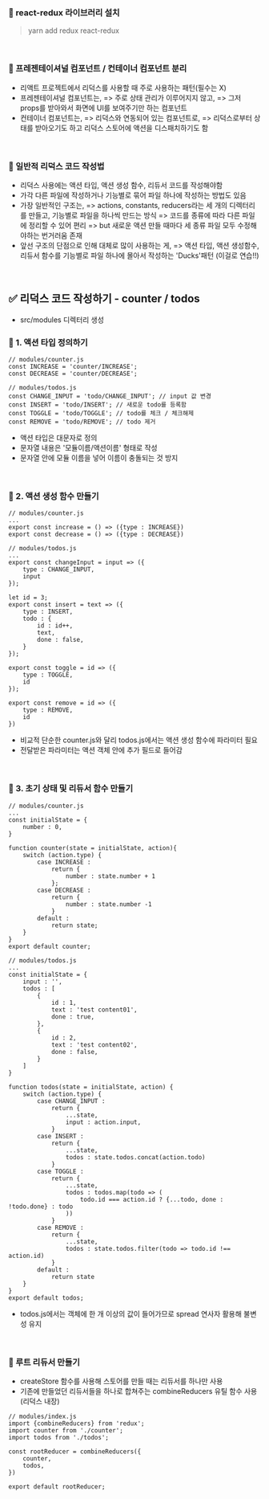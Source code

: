 ### 🔹 react-redux 라이브러리 설치
> yarn add redux react-redux

<br>

### 🔹 프레젠테이셔널 컴포넌트 / 컨테이너 컴포넌트 분리
- 리액트 프로젝트에서 리덕스를 사용할 때 주로 사용하는 패턴(필수는 X)
- 프레젠테이셔널 컴포넌트는,
    => 주로 상태 관리가 이루어지지 않고,
    => 그저 props를 받아와서 화면에 UI를 보여주기만 하는 컴포넌트
- 컨테이너 컴포넌트는,
    => 리덕스와 연동되어 있는 컴포넌트로,
    => 리덕스로부터 상태를 받아오기도 하고 리덕스 스토어에 액션을 디스패치하기도 함

<br>

### 🔹 일반적 리덕스 코드 작성법
- 리덕스 사용에는 액션 타입, 액션 생성 함수, 리듀서 코드를 작성해야함
- 가각 다른 파일에 작성하거나 기능별로 묶어 파일 하나에 작성하는 방법도 있음
- 가장 일반적인 구조는,
  => actions, constants, reducers라는 세 개의 디렉터리를 만들고, 기능별로 파일을 하나씩 만드는 방식
  => 코드를 종류에 따라 다른 파일에 정리할 수 있어 편리
  => but 새로운 액션 만들 때마다 세 종류 파일 모두 수정해야하는 번거러움 존재
- 앞선 구조의 단점으로 인해 대체로 많이 사용하는 게,
  => 액션 타입, 액션 생성함수, 리듀서 함수를 기능별로 파일 하나에 몰아서 작성하는 'Ducks'패턴 (이걸로 연습!!)

<br>

## ✅ 리덕스 코드 작성하기 - counter / todos
- src/modules 디렉터리 생성
### 🔸 1. 액션 타입 정의하기
```
// modules/counter.js
const INCREASE = 'counter/INCREASE';
const DECREASE = 'counter/DECREASE';

// modules/todos.js
const CHANGE_INPUT = 'todo/CHANGE_INPUT'; // input 값 변경
const INSERT = 'todo/INSERT'; // 새로운 todo를 등록함
const TOGGLE = 'todo/TOGGLE'; // todo를 체크 / 체크해제
const REMOVE = 'todo/REMOVE'; // todo 제거
```
- 액션 타입은 대문자로 정의
- 문자열 내용은 '모듈이름/액션이름' 형태로 작성
- 문자열 안에 모듈 이름을 넣어 이름이 충돌되는 것 방지
<br>

### 🔸 2. 액션 생성 함수 만들기
```
// modules/counter.js
...
export const increase = () => ({type : INCREASE})
export const decrease = () => ({type : DECREASE})

// modules/todos.js
...
export const changeInput = input => ({
    type : CHANGE_INPUT,
    input
});

let id = 3;
export const insert = text => ({
    type : INSERT,
    todo : {
        id : id++,
        text,
        done : false,
    }
});

export const toggle = id => ({
    type : TOGGLE,
    id
});

export const remove = id => ({
    type : REMOVE,
    id
})
```
- 비교적 단순한 counter.js와 달리 todos.js에서는 액션 생성 함수에 파라미터 필요
- 전달받은 파라미터는 액션 객체 안에 추가 필드로 들어감
<br>

### 🔸 3. 초기 상태 및 리듀서 함수 만들기
```
// modules/counter.js
...
const initialState = {
    number : 0,
}

function counter(state = initialState, action){
    switch (action.type) {
        case INCREASE :
            return {
                number : state.number + 1
            };
        case DECREASE : 
            return {
                number : state.number -1
            }
        default :
            return state;
    }
}
export default counter;

// modules/todos.js
...
const initialState = {
    input : '',
    todos : [
        {
            id : 1,
            text : 'test content01',
            done : true,
        },
        {
            id : 2,
            text : 'test content02',
            done : false,
        }
    ]
}

function todos(state = initialState, action) {
    switch (action.type) {
        case CHANGE_INPUT :
            return {
                ...state,
                input : action.input,
            }
        case INSERT : 
            return {
                ...state,
                todos : state.todos.concat(action.todo)
            }
        case TOGGLE :
            return {
                ...state,
                todos : todos.map(todo => (
                    todo.id === action.id ? {...todo, done : !todo.done} : todo
                ))
            }
        case REMOVE :
            return {
                ...state,
                todos : state.todos.filter(todo => todo.id !== action.id)
            }
        default :
            return state
    }
}
export default todos;
```
- todos.js에서는 객체에 한 개 이상의 값이 들어가므로 spread 연사자 활용해 불변성 유지
<br>

### 🔸 루트 리듀서 만들기
- createStore 함수를 사용해 스토어를 만들 때는 리듀서를 하나만 사용
- 기존에 만들었던 리듀서들을 하나로 합쳐주는 combineReducers 유틸 함수 사용 (리덕스 내장)
```
// modules/index.js
import {combineReducers} from 'redux';
import counter from './counter';
import todos from './todos';

const rootReducer = combineReducers({
    counter, 
    todos,
})

export default rootReducer;
```